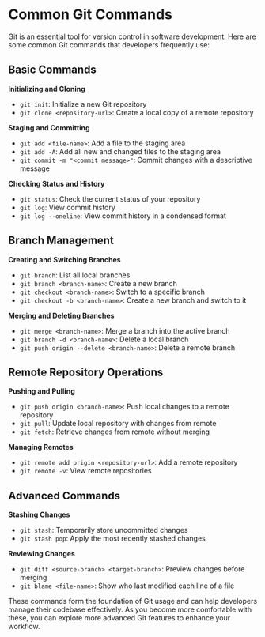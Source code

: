 # Common Git Commands

Git is an essential tool for version control in software development. Here are some common Git commands that developers frequently use:

## Basic Commands

**Initializing and Cloning**
- `git init`: Initialize a new Git repository
- `git clone <repository-url>`: Create a local copy of a remote repository

**Staging and Committing**
- `git add <file-name>`: Add a file to the staging area
- `git add -A`: Add all new and changed files to the staging area
- `git commit -m "<commit message>"`: Commit changes with a descriptive message

**Checking Status and History**
- `git status`: Check the current status of your repository
- `git log`: View commit history
- `git log --oneline`: View commit history in a condensed format

## Branch Management

**Creating and Switching Branches**
- `git branch`: List all local branches
- `git branch <branch-name>`: Create a new branch
- `git checkout <branch-name>`: Switch to a specific branch
- `git checkout -b <branch-name>`: Create a new branch and switch to it

**Merging and Deleting Branches**
- `git merge <branch-name>`: Merge a branch into the active branch
- `git branch -d <branch-name>`: Delete a local branch
- `git push origin --delete <branch-name>`: Delete a remote branch

## Remote Repository Operations

**Pushing and Pulling**
- `git push origin <branch-name>`: Push local changes to a remote repository
- `git pull`: Update local repository with changes from remote
- `git fetch`: Retrieve changes from remote without merging

**Managing Remotes**
- `git remote add origin <repository-url>`: Add a remote repository
- `git remote -v`: View remote repositories

## Advanced Commands

**Stashing Changes**
- `git stash`: Temporarily store uncommitted changes
- `git stash pop`: Apply the most recently stashed changes

**Reviewing Changes**
- `git diff <source-branch> <target-branch>`: Preview changes before merging
- `git blame <file-name>`: Show who last modified each line of a file

These commands form the foundation of Git usage and can help developers manage their codebase effectively. As you become more comfortable with these, you can explore more advanced Git features to enhance your workflow.